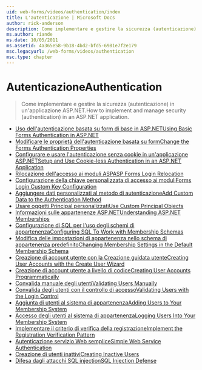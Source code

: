 ```yaml
---
uid: web-forms/videos/authentication/index
title: L'autenticazione | Microsoft Docs
author: rick-anderson
description: Come implementare e gestire la sicurezza (autenticazione) in un'applicazione ASP.NET.
ms.author: riande
ms.date: 10/05/2011
ms.assetid: 4a365e58-9b18-4bd2-bfd5-6981e7f2e179
msc.legacyurl: /web-forms/videos/authentication
msc.type: chapter
---
```

<a name="authentication"></a><span data-ttu-id="9a921-103">Autenticazione</span><span class="sxs-lookup"><span data-stu-id="9a921-103">Authentication</span></span>
====================
> <span data-ttu-id="9a921-104">Come implementare e gestire la sicurezza (autenticazione) in un'applicazione ASP.NET.</span><span class="sxs-lookup"><span data-stu-id="9a921-104">How to implement and manage security (authentication) in an ASP.NET application.</span></span>


- [<span data-ttu-id="9a921-105">Uso dell'autenticazione basata su form di base in ASP.NET</span><span class="sxs-lookup"><span data-stu-id="9a921-105">Using Basic Forms Authentication in ASP.NET</span></span>](using-basic-forms-authentication-in-aspnet.md)
- [<span data-ttu-id="9a921-106">Modificare le proprietà dell'autenticazione basata su form</span><span class="sxs-lookup"><span data-stu-id="9a921-106">Change the Forms Authentication Properties</span></span>](how-to-change-the-forms-authentication-properties.md)
- [<span data-ttu-id="9a921-107">Configurare e usare l'autenticazione senza cookie in un'applicazione ASP.NET</span><span class="sxs-lookup"><span data-stu-id="9a921-107">Setup and Use Cookie-less Authentication in an ASP.NET Application</span></span>](how-to-setup-and-use-cookie-less-authentication-in-an-aspnet-application.md)
- [<span data-ttu-id="9a921-108">Rilocazione dell'accesso ai moduli ASP</span><span class="sxs-lookup"><span data-stu-id="9a921-108">ASP Forms Login Relocation</span></span>](asp-forms-login-relocation.md)
- [<span data-ttu-id="9a921-109">Configurazione della chiave personalizzata di accesso ai moduli</span><span class="sxs-lookup"><span data-stu-id="9a921-109">Forms Login Custom Key Configuration</span></span>](forms-login-custom-key-configuration.md)
- [<span data-ttu-id="9a921-110">Aggiungere dati personalizzati al metodo di autenticazione</span><span class="sxs-lookup"><span data-stu-id="9a921-110">Add Custom Data to the Authentication Method</span></span>](add-custom-data-to-the-authentication-method.md)
- [<span data-ttu-id="9a921-111">Usare oggetti Principal personalizzati</span><span class="sxs-lookup"><span data-stu-id="9a921-111">Use Custom Principal Objects</span></span>](use-custom-principal-objects.md)
- [<span data-ttu-id="9a921-112">Informazioni sulle appartenenze ASP.NET</span><span class="sxs-lookup"><span data-stu-id="9a921-112">Understanding ASP.NET Memberships</span></span>](understanding-aspnet-memberships.md)
- [<span data-ttu-id="9a921-113">Configurazione di SQL per l'uso degli schemi di appartenenza</span><span class="sxs-lookup"><span data-stu-id="9a921-113">Configuring SQL To Work with Membership Schemas</span></span>](configuring-sql-to-work-with-membership-schemas.md)
- [<span data-ttu-id="9a921-114">Modifica delle impostazioni di appartenenza nello schema di appartenenza predefinito</span><span class="sxs-lookup"><span data-stu-id="9a921-114">Changing Membership Settings in the Default Membership Schema</span></span>](changing-membership-settings-in-the-default-membership-schema.md)
- [<span data-ttu-id="9a921-115">Creazione di account utente con la Creazione guidata utente</span><span class="sxs-lookup"><span data-stu-id="9a921-115">Creating User Accounts with the Create User Wizard</span></span>](creating-user-accounts-with-the-create-user-wizard.md)
- [<span data-ttu-id="9a921-116">Creazione di account utente a livello di codice</span><span class="sxs-lookup"><span data-stu-id="9a921-116">Creating User Accounts Programmatically</span></span>](creating-user-accounts-programmatically.md)
- [<span data-ttu-id="9a921-117">Convalida manuale degli utenti</span><span class="sxs-lookup"><span data-stu-id="9a921-117">Validating Users Manually</span></span>](validating-users-manually.md)
- [<span data-ttu-id="9a921-118">Convalida degli utenti con il controllo di accesso</span><span class="sxs-lookup"><span data-stu-id="9a921-118">Validating Users with the Login Control</span></span>](validating-users-with-the-login-control.md)
- [<span data-ttu-id="9a921-119">Aggiunta di utenti al sistema di appartenenza</span><span class="sxs-lookup"><span data-stu-id="9a921-119">Adding Users to Your Membership System</span></span>](adding-users-to-your-membership-system.md)
- [<span data-ttu-id="9a921-120">Accesso degli utenti al sistema di appartenenza</span><span class="sxs-lookup"><span data-stu-id="9a921-120">Logging Users Into Your Membership System</span></span>](logging-users-into-your-membership-system.md)
- [<span data-ttu-id="9a921-121">Implementare il criterio di verifica della registrazione</span><span class="sxs-lookup"><span data-stu-id="9a921-121">Implement the Registration Verification Pattern</span></span>](implement-the-registration-verification-pattern.md)
- [<span data-ttu-id="9a921-122">Autenticazione servizio Web semplice</span><span class="sxs-lookup"><span data-stu-id="9a921-122">Simple Web Service Authentication</span></span>](simple-web-service-authentication.md)
- [<span data-ttu-id="9a921-123">Creazione di utenti inattivi</span><span class="sxs-lookup"><span data-stu-id="9a921-123">Creating Inactive Users</span></span>](creating-inactive-users.md)
- [<span data-ttu-id="9a921-124">Difesa dagli attacchi SQL injection</span><span class="sxs-lookup"><span data-stu-id="9a921-124">SQL Injection Defense</span></span>](sql-injection-defense.md)
